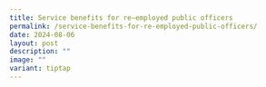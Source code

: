 ```yaml
---
title: Service benefits for re–employed public officers
permalink: /service-benefits-for-re-employed-public-officers/
date: 2024-08-06
layout: post
description: ""
image: ""
variant: tiptap
---
```

